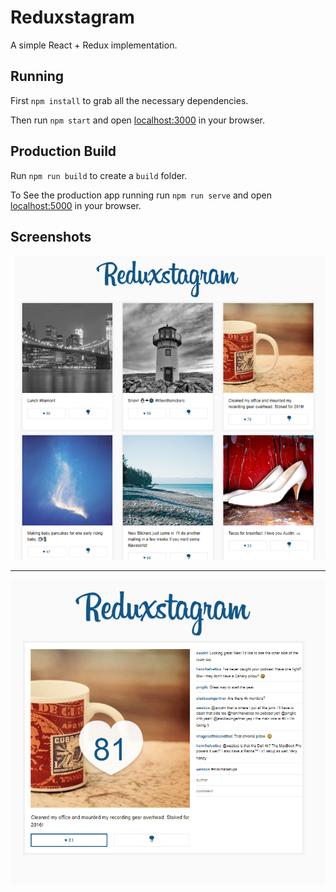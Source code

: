 # Reduxstagram

A simple React + Redux implementation.

## Running

First `npm install` to grab all the necessary dependencies. 

Then run `npm start` and open <localhost:3000> in your browser.

## Production Build

Run `npm run build` to create a `build` folder.

To See the production app running run `npm run serve` and open <localhost:5000> in your browser.

## Screenshots


![](https://github.com/hafeez-syed/redux/blob/master/screenshots/home.png)

<hr />

![](https://github.com/hafeez-syed/redux/blob/master/screenshots/details.png)
